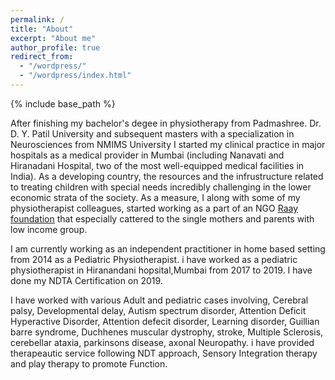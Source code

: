 ```yaml
---
permalink: /
title: "About"
excerpt: "About me"
author_profile: true
redirect_from: 
  - "/wordpress/"
  - "/wordpress/index.html"
---
```


{% include base_path %}

After finishing my bachelor's degee in physiotherapy from Padmashree. Dr. D. Y. Patil University and subsequent masters with a specialization in Neurosciences from NMIMS University I started my clinical practice in major hospitals as a medical provider in Mumbai (including Nanavati and Hiranadani Hospital, two of the most well-equipped medical facilities in India). As a developing country, the resources and the infrustructure related to treating children with special needs incredibly challenging in the lower economic strata of the society. As a measure, I along with some of my physiotherapist colleagues, started working as a part of an NGO [Raay foundation](https://raayfoundation.com/) that especially cattered to the single mothers and parents with low income group. 

I am currently working as an independent practitioner in home based setting from 2014 as  a Pediatric Physiotherapist. i have worked as a pediatric physiotherapist in Hiranandani hopsital,Mumbai from 2017 to 2019. I have done my NDTA Certification on 2019. 


I have worked with various Adult and pediatric cases involving, Cerebral palsy, Developmental delay, Autism spectrum disorder, Attention Deficit Hyperactive Disorder, Attention defecit disorder, Learning disorder, Guillian barre syndrome, Duchhenes muscular dystrophy, stroke, Multiple Sclerosis, cerebellar ataxia, parkinsons disease, axonal Neuropathy. i have provided therapeautic service following NDT approach, Sensory Integration therapy and play therapy to promote Function.